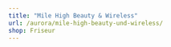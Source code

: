```yaml
---
title: "Mile High Beauty & Wireless"
url: /aurora/mile-high-beauty-und-wireless/
shop: Friseur
---
```

